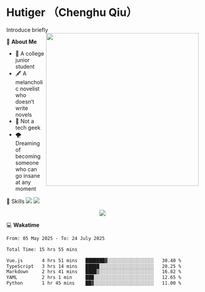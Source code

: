 # Hutiger （Chenghu Qiu）
Introduce briefly
<a href="#">
<img align="right" width="400" src="https://github-readme-stats-tau-lilac-25.vercel.app/api/top-langs/?username=hutiger9&layout=compact&langs_count=8&theme=transparent" />
</a>

💭 **About Me**

- 🏫 A college junior student
- 🖋️ A melancholic novelist who doesn’t write novels
- 🚫 Not a tech geek
- 🌪️ Dreaming of becoming someone who can go insane at any moment


🚀 Skills
![](https://img.shields.io/badge/-python-3e74a2?style=for-the-badge&logo=Python&logoColor=fff)
![](https://img.shields.io/badge/-pytorch-ee4c2c?style=for-the-badge&logo=PyTorch&logoColor=fff)

</p>
    <p align="center">
    <img src="https://profile-counter.glitch.me/{hutiger9}/count.svg" />
</p>


💻 **Wakatime**

<!--START_SECTION:waka-->

```txt
From: 05 May 2025 - To: 24 July 2025

Total Time: 15 hrs 55 mins

Vue.js       4 hrs 51 mins   ███████▓░░░░░░░░░░░░░░░░░   30.40 %
TypeScript   3 hrs 14 mins   █████░░░░░░░░░░░░░░░░░░░░   20.25 %
Markdown     2 hrs 41 mins   ████▒░░░░░░░░░░░░░░░░░░░░   16.82 %
YAML         2 hrs 1 min     ███░░░░░░░░░░░░░░░░░░░░░░   12.65 %
Python       1 hr 45 mins    ██▓░░░░░░░░░░░░░░░░░░░░░░   11.00 %
```

<!--END_SECTION:waka-->
